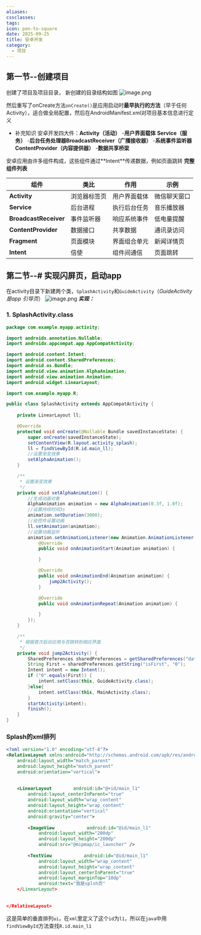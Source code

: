 ```yaml
---
aliases:
cssclasses:
tags:
icon: pen-to-square
date: 2025-09-25
title: 安卓开发
category:
  - 项目
---
```

## 第一节--创建项目
创建了项目及项目目录，
新创建的目录结构如图
![image.png](https://cdn.jsdelivr.net/gh/fakeppa/blog-img/20250925194905.png)

然后重写了onCreate方法`onCreate()`是应用启动时​**​最早执行的方法​**​（早于任何 Activity），适合做全局配置，然后在AndroidManifest.xml对项目基本信息进行定义

- 补充知识
安卓开发四大件：**Activity（活动）​**​ - ​**​用户界面载体​**
				**Service（服务）​**​ - ​**​后台任务处理器​**
				**​BroadcastReceiver（广播接收器）​**​ - ​**​系统事件监听器​**
				**ContentProvider（内容提供器）​**​ - ​**​数据共享桥梁​**

安卓应用由许多组件构成，这些组件通过​**​Intent​**传递数据，例如页面跳转
**完整组件列表**

| 组件                        | 类比     | 作用     | 示例     |
| ------------------------- | ------ | ------ | ------ |
| ​**​Activity​**​          | 浏览器标签页 | 用户界面载体 | 微信聊天窗口 |
| ​**​Service​**​           | 后台进程   | 执行后台任务 | 音乐播放器  |
| ​**​BroadcastReceiver​**​ | 事件监听器  | 响应系统事件 | 低电量提醒  |
| ​**​ContentProvider​**​   | 数据接口   | 共享数据   | 通讯录访问  |
| ​**​Fragment​**​          | 页面模块   | 界面组合单元 | 新闻详情页  |
| ​**​Intent​**​            | 信使     | 组件间通信  | 页面跳转   |
## 第二节--# 实现闪屏页，启动app
在activity目录下新建两个类，`SplashActivity`和`GuideActivity`（_GuideActivity是app 引导页_）
![image.png](https://cdn.jsdelivr.net/gh/fakeppa/blog-img/20250925195032.png)
***实现：***
### 1. SplashActivity.class
```java
package com.example.myapp.activity;

import androidx.annotation.Nullable;
import androidx.appcompat.app.AppCompatActivity;

import android.content.Intent;
import android.content.SharedPreferences;
import android.os.Bundle;
import android.view.animation.AlphaAnimation;
import android.view.animation.Animation;
import android.widget.LinearLayout;

import com.example.myapp.R;

public class SplashActivity extends AppCompatActivity {
    
    private LinearLayout ll;

    @Override
    protected void onCreate(@Nullable Bundle savedInstanceState) {
        super.onCreate(savedInstanceState);
        setContentView(R.layout.activity_splash);
        ll = findViewById(R.id.main_ll);
        //设置渐变效果
        setAlphaAnimation();
    }

    /**
     * 设置渐变效果
     */
    private void setAlphaAnimation() {
        //生成动画对象
        AlphaAnimation animation = new AlphaAnimation(0.3f, 1.0f);
        //设置持续时间3s
        animation.setDuration(3000);
        //给控件设置动画
        ll.setAnimation(animation);
        //设置动画监听
        animation.setAnimationListener(new Animation.AnimationListener() {
            @Override
            public void onAnimationStart(Animation animation) {

            }

            @Override
            public void onAnimationEnd(Animation animation) {
                jump2Activity();
            }

            @Override
            public void onAnimationRepeat(Animation animation) {

            }
        });
    }

    /**
     * 根据首次启动应用与否跳转到相应界面
     */
    private void jump2Activity() {
        SharedPreferences sharedPreferences = getSharedPreferences("data", MODE_PRIVATE);
        String First = sharedPreferences.getString("isFirst", "0");
        Intent intent = new Intent();
        if ("0".equals(First)) {
            intent.setClass(this, GuideActivity.class);
        }else{
            intent.setClass(this, MainActivity.class);
        }
        startActivity(intent);
        finish();
    }
}
```

### Splash的xml排列
```xml
<?xml version="1.0" encoding="utf-8"?>  
<RelativeLayout xmlns:android="http://schemas.android.com/apk/res/android"  
    android:layout_width="match_parent"  
    android:layout_height="match_parent"  
    android:orientation="vertical">  
  
  
    <LinearLayout        android:id="@+id/main_l1"  
        android:layout_centerInParent="true"  
        android:layout_width="wrap_content"  
        android:layout_height="wrap_content"  
        android:orientation="vertical"  
        android:gravity="center">  
  
        <ImageView            android:id="@id/main_l1"  
            android:layout_width="200dp"  
            android:layout_height="200dp"  
            android:src="@mipmap/ic_launcher" />  
  
        <TextView            android:id="@id/main_l1"  
            android:layout_width="wrap_content"  
            android:layout_height="wrap_content"  
            android:layout_centerInParent="true"  
            android:layout_marginTop="10dp"  
            android:text="我是splsh页"  
    </LinearLayout>  
  
  
</RelativeLayout>
```
这是简单的垂直排列`ui`，在`xml`里定义了这个`id`为`l1`，所以在`java`中用`findViewById`方法查找`R.id.main_l1`